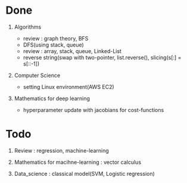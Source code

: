 # Done

1. Algorithms
   - review : graph theory, BFS
   - DFS(using stack, queue)
   - review : array, stack, queue, Linked-List
   - reverse string(swap with two-pointer, list.reverse(), slicing(s[:] = s[::-1])

2. Computer Science
   - setting Linux environment(AWS EC2)

3. Mathematics for deep learning
   - hyperparameter update with jacobians for cost-functions

# Todo

1. Review : regression, machine-learning

2. Mathematics for macihne-learning : vector calculus

3. Data_science : classical model(SVM, Logistic regression)
